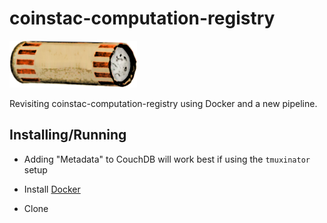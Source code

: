 # coinstac-computation-registry

<img src="https://raw.githubusercontent.com/MRN-Code/coinstac/master/img/coinstac.png" height="75px">

Revisiting coinstac-computation-registry using Docker and a new pipeline.

## Installing/Running

  * Adding "Metadata" to CouchDB will work best if using the `tmuxinator` setup

  * Install [Docker](https://www.docker.com/community-edition)
  * Clone
  